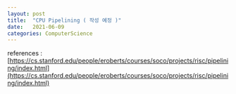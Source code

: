```yaml
---
layout: post
title:  "CPU Pipelining ( 작성 예정 )"
date:   2021-06-09
categories: ComputerScience
---
```




references : [https://cs.stanford.edu/people/eroberts/courses/soco/projects/risc/pipelining/index.html](https://cs.stanford.edu/people/eroberts/courses/soco/projects/risc/pipelining/index.html)